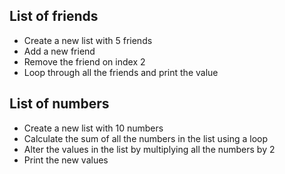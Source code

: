 ## List of friends
- Create a new list with 5 friends
- Add a new friend
- Remove the friend on index 2
- Loop through all the friends and print the value

## List of numbers
- Create a new list with 10 numbers
- Calculate the sum of all the numbers in the list using a loop
- Alter the values in the list by multiplying all the numbers by 2
- Print the new values

